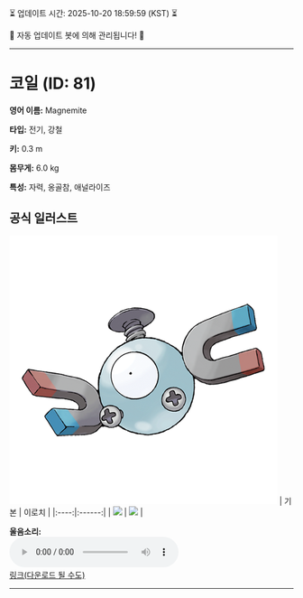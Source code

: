 
⏳ 업데이트 시간: 2025-10-20 18:59:59 (KST) ⏳

🤖 자동 업데이트 봇에 의해 관리됩니다! 🤖

---

# 코일 (ID: 81)
**영어 이름:** Magnemite

**타입:** 전기, 강철

**키:** 0.3 m

**몸무게:** 6.0 kg

**특성:** 자력, 옹골참, 애널라이즈

## 공식 일러스트
![](https://raw.githubusercontent.com/PokeAPI/sprites/master/sprites/pokemon/other/official-artwork/81.png)
| 기본 | 이로치 |
|:----:|:------:|
| <img src="http://play.pokemonshowdown.com/sprites/ani/magnemite.gif" width="200"> | <img src="http://play.pokemonshowdown.com/sprites/ani-shiny/magnemite.gif" width="200"> |

**울음소리:**<br><audio controls src="https://raw.githubusercontent.com/PokeAPI/cries/main/cries/pokemon/latest/81.ogg"></audio><br> [링크(다운로드 될 수도)](https://raw.githubusercontent.com/PokeAPI/cries/main/cries/pokemon/latest/81.ogg)


---
